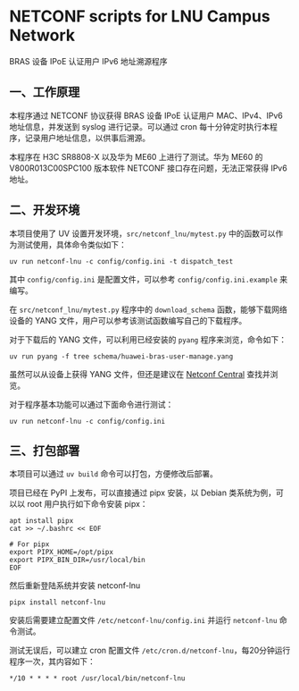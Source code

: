 # NETCONF scripts for LNU Campus Network


BRAS 设备 IPoE 认证用户 IPv6 地址溯源程序

## 一、工作原理

本程序通过 NETCONF 协议获得 BRAS 设备 IPoE 认证用户 MAC、IPv4、IPv6 地址信息，并发送到 syslog 进行记录。可以通过 cron 每十分钟定时执行本程序，记录用户地址信息，以供事后溯源。

本程序在 H3C SR8808-X 以及华为 ME60 上进行了测试。华为 ME60 的 V800R013C00SPC100 版本软件 NETCONF 接口存在问题，无法正常获得 IPv6 地址。

## 二、开发环境

本项目使用了 UV 设置开发环境，`src/netconf_lnu/mytest.py` 中的函数可以作为测试使用，具体命令类似如下：

```shell
uv run netconf-lnu -c config/config.ini -t dispatch_test
```

其中 `config/config.ini` 是配置文件，可以参考 `config/config.ini.example` 来编写。

在 `src/netconf_lnu/mytest.py` 程序中的 `download_schema` 函数，能够下载网络设备的 YANG 文件，用户可以参考该测试函数编写自己的下载程序。

对于下载后的 YANG 文件，可以利用已经安装的 `pyang` 程序来浏览，命令如下：

```shell
uv run pyang -f tree schema/huawei-bras-user-manage.yang
```

虽然可以从设备上获得 YANG 文件，但还是建议在 [Netconf Central](https://www.netconfcentral.org/) 查找并浏览。

对于程序基本功能可以通过下面命令进行测试：

```
uv run netconf-lnu -c config/config.ini
```

## 三、打包部署

本项目可以通过 `uv build` 命令可以打包，方便修改后部署。

项目已经在 PyPI 上发布，可以直接通过 pipx 安装，以 Debian 类系统为例，可以以 root 用户执行如下命令安装 pipx：

```
apt install pipx
cat >> ~/.bashrc << EOF

# For pipx
export PIPX_HOME=/opt/pipx
export PIPX_BIN_DIR=/usr/local/bin
EOF
```

然后重新登陆系统并安装 netconf-lnu

```
pipx install netconf-lnu
```

安装后需要建立配置文件 `/etc/netconf-lnu/config.ini` 并运行 `netconf-lnu` 命令测试。

测试无误后，可以建立 cron 配置文件 `/etc/cron.d/netconf-lnu`，每20分钟运行程序一次，其内容如下：

```shell-session
*/10 * * * * root /usr/local/bin/netconf-lnu
```




